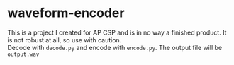 # waveform-encoder

This is a project I created for AP CSP and is in no way a finished product. It is not robust at all, so use with caution.<br>
Decode with `decode.py` and encode with `encode.py`. The output file will be `output.wav`